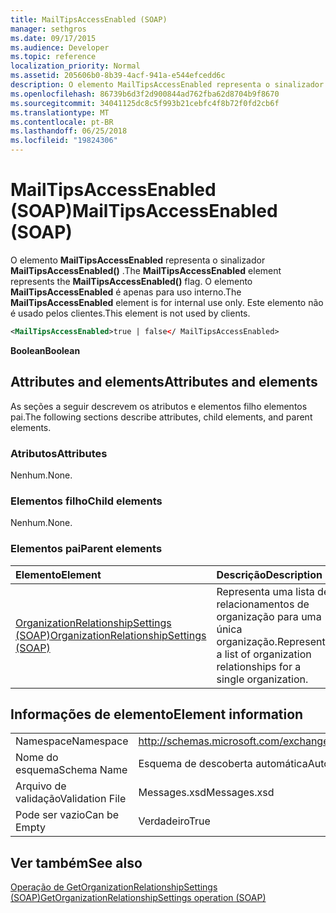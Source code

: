```yaml
---
title: MailTipsAccessEnabled (SOAP)
manager: sethgros
ms.date: 09/17/2015
ms.audience: Developer
ms.topic: reference
localization_priority: Normal
ms.assetid: 205606b0-8b39-4acf-941a-e544efcedd6c
description: O elemento MailTipsAccessEnabled representa o sinalizador MailTipsAccessEnabled(). O elemento MailTipsAccessEnabled é apenas para uso interno. Este elemento não é usado pelos clientes.
ms.openlocfilehash: 86739b6d3f2d900844ad762fba62d8704b9f8670
ms.sourcegitcommit: 34041125dc8c5f993b21cebfc4f8b72f0fd2cb6f
ms.translationtype: MT
ms.contentlocale: pt-BR
ms.lasthandoff: 06/25/2018
ms.locfileid: "19824306"
---
```

# <a name="mailtipsaccessenabled-soap"></a><span data-ttu-id="e7c2a-105">MailTipsAccessEnabled (SOAP)</span><span class="sxs-lookup"><span data-stu-id="e7c2a-105">MailTipsAccessEnabled (SOAP)</span></span>

<span data-ttu-id="e7c2a-106">O elemento **MailTipsAccessEnabled** representa o sinalizador **MailTipsAccessEnabled()** .</span><span class="sxs-lookup"><span data-stu-id="e7c2a-106">The **MailTipsAccessEnabled** element represents the **MailTipsAccessEnabled()** flag.</span></span> <span data-ttu-id="e7c2a-107">O elemento **MailTipsAccessEnabled** é apenas para uso interno.</span><span class="sxs-lookup"><span data-stu-id="e7c2a-107">The **MailTipsAccessEnabled** element is for internal use only.</span></span> <span data-ttu-id="e7c2a-108">Este elemento não é usado pelos clientes.</span><span class="sxs-lookup"><span data-stu-id="e7c2a-108">This element is not used by clients.</span></span> 
  
```XML
<MailTipsAccessEnabled>true | false</ MailTipsAccessEnabled>
```

 <span data-ttu-id="e7c2a-109">**Boolean**</span><span class="sxs-lookup"><span data-stu-id="e7c2a-109">**Boolean**</span></span>
## <a name="attributes-and-elements"></a><span data-ttu-id="e7c2a-110">Attributes and elements</span><span class="sxs-lookup"><span data-stu-id="e7c2a-110">Attributes and elements</span></span>

<span data-ttu-id="e7c2a-111">As seções a seguir descrevem os atributos e elementos filho elementos pai.</span><span class="sxs-lookup"><span data-stu-id="e7c2a-111">The following sections describe attributes, child elements, and parent elements.</span></span>
  
### <a name="attributes"></a><span data-ttu-id="e7c2a-112">Atributos</span><span class="sxs-lookup"><span data-stu-id="e7c2a-112">Attributes</span></span>

<span data-ttu-id="e7c2a-113">Nenhum.</span><span class="sxs-lookup"><span data-stu-id="e7c2a-113">None.</span></span>
  
### <a name="child-elements"></a><span data-ttu-id="e7c2a-114">Elementos filho</span><span class="sxs-lookup"><span data-stu-id="e7c2a-114">Child elements</span></span>

<span data-ttu-id="e7c2a-115">Nenhum.</span><span class="sxs-lookup"><span data-stu-id="e7c2a-115">None.</span></span>
  
### <a name="parent-elements"></a><span data-ttu-id="e7c2a-116">Elementos pai</span><span class="sxs-lookup"><span data-stu-id="e7c2a-116">Parent elements</span></span>

|<span data-ttu-id="e7c2a-117">**Elemento**</span><span class="sxs-lookup"><span data-stu-id="e7c2a-117">**Element**</span></span>|<span data-ttu-id="e7c2a-118">**Descrição**</span><span class="sxs-lookup"><span data-stu-id="e7c2a-118">**Description**</span></span>|
|:-----|:-----|
|[<span data-ttu-id="e7c2a-119">OrganizationRelationshipSettings (SOAP)</span><span class="sxs-lookup"><span data-stu-id="e7c2a-119">OrganizationRelationshipSettings (SOAP)</span></span>](organizationrelationshipsettings-soap.md) <br/> |<span data-ttu-id="e7c2a-120">Representa uma lista de relacionamentos de organização para uma única organização.</span><span class="sxs-lookup"><span data-stu-id="e7c2a-120">Represents a list of organization relationships for a single organization.</span></span>  <br/> |
   
## <a name="element-information"></a><span data-ttu-id="e7c2a-121">Informações de elemento</span><span class="sxs-lookup"><span data-stu-id="e7c2a-121">Element information</span></span>

|||
|:-----|:-----|
|<span data-ttu-id="e7c2a-122">Namespace</span><span class="sxs-lookup"><span data-stu-id="e7c2a-122">Namespace</span></span>  <br/> |http://schemas.microsoft.com/exchange/2010/Autodiscover  <br/> |
|<span data-ttu-id="e7c2a-123">Nome do esquema</span><span class="sxs-lookup"><span data-stu-id="e7c2a-123">Schema Name</span></span>  <br/> |<span data-ttu-id="e7c2a-124">Esquema de descoberta automática</span><span class="sxs-lookup"><span data-stu-id="e7c2a-124">Autodiscover schema</span></span>  <br/> |
|<span data-ttu-id="e7c2a-125">Arquivo de validação</span><span class="sxs-lookup"><span data-stu-id="e7c2a-125">Validation File</span></span>  <br/> |<span data-ttu-id="e7c2a-126">Messages.xsd</span><span class="sxs-lookup"><span data-stu-id="e7c2a-126">Messages.xsd</span></span>  <br/> |
|<span data-ttu-id="e7c2a-127">Pode ser vazio</span><span class="sxs-lookup"><span data-stu-id="e7c2a-127">Can be Empty</span></span>  <br/> |<span data-ttu-id="e7c2a-128">Verdadeiro</span><span class="sxs-lookup"><span data-stu-id="e7c2a-128">True</span></span>  <br/> |
   
## <a name="see-also"></a><span data-ttu-id="e7c2a-129">Ver também</span><span class="sxs-lookup"><span data-stu-id="e7c2a-129">See also</span></span>



[<span data-ttu-id="e7c2a-130">Operação de GetOrganizationRelationshipSettings (SOAP)</span><span class="sxs-lookup"><span data-stu-id="e7c2a-130">GetOrganizationRelationshipSettings operation (SOAP)</span></span>](getorganizationrelationshipsettings-operation-soap.md)

